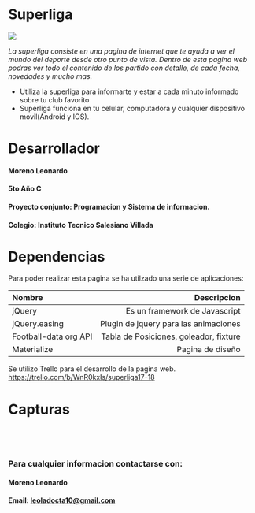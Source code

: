 
# Superliga

![](http://agenciadelacosta.com.ar/wp-content/uploads/2017/08/superliga.jpg)

_La superliga consiste en una pagina de internet que te ayuda a ver el mundo del deporte desde otro punto de vista. Dentro de esta pagina web podras ver todo el contenido de los partido con detalle, de cada fecha, novedades y mucho mas._ 

  -  Utiliza la superliga para informarte y estar a cada minuto informado sobre tu club favorito          
  - Superliga funciona en tu celular, computadora y cualquier dispositivo movil(Android y IOS).

# Desarrollador
#### Moreno Leonardo
#### 5to Año C
#### Proyecto conjunto: Programacion y Sistema de informacion.
#### Colegio: Instituto Tecnico Salesiano Villada

# Dependencias

Para poder realizar esta pagina se ha utilzado una serie de aplicaciones:

| Nombre                         |Descripcion |
| :-------                       | ------: |
| jQuery                         |Es un framework de Javascript       | 
| jQuery.easing                  |Plugin de jquery para las animaciones     | 
| Football-data org API          |Tabla de Posiciones, goleador, fixture       | 
| Materialize                    | Pagina de diseño     |  

Se utilizo Trello para el desarrollo de la pagina web. https://trello.com/b/WnR0kxIs/superliga17-18

# Capturas

![]()

![]()

![]()

![]()
### **Para cualquier informacion contactarse con:**
#### **Moreno Leonardo**
#### **Email: leoladocta10@gmail.com**